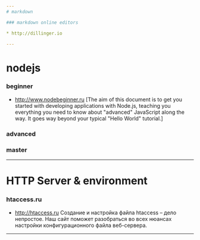 ```yaml
---
# markdown

### markdown online editors

* http://dillinger.io

---
```

# nodejs

### beginner
* http://www.nodebeginner.ru [The aim of this document is to get you started with developing applications with Node.js, teaching you everything you need to know about "advanced" JavaScript along the way. It goes way beyond your typical "Hello World" tutorial.]

### advanced

### master

---
# HTTP Server & environment

### htaccess.ru
* http://htaccess.ru
Создание и настройка файла htaccess – дело непростое. Наш сайт поможет разобраться во всех нюансах настройки конфигурационного файла веб-сервера.

---

